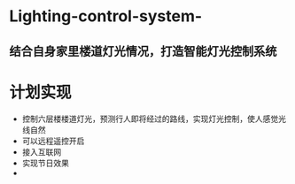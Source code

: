 # Lighting-control-system-
结合自身家里楼道灯光情况，打造智能灯光控制系统
---
# 计划实现
- 控制六层楼楼道灯光，预测行人即将经过的路线，实现灯光控制，使人感觉光线自然
- 可以远程遥控开启
- 接入互联网
- 实现节日效果
- 

